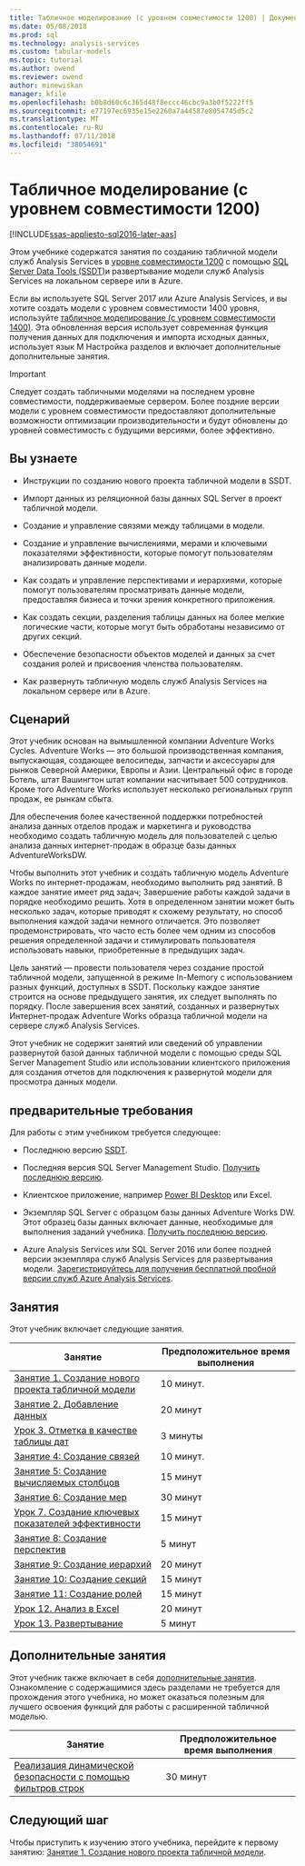 ```yaml
---
title: Табличное моделирование (с уровнем совместимости 1200) | Документация Майкрософт
ms.date: 05/08/2018
ms.prod: sql
ms.technology: analysis-services
ms.custom: tabular-models
ms.topic: tutorial
ms.author: owend
ms.reviewer: owend
author: minewiskan
manager: kfile
ms.openlocfilehash: b0b8d60c6c365d48f8eccc46cbc9a3b0f5222ff5
ms.sourcegitcommit: e77197ec6935e15e2260a7a44587e8054745d5c2
ms.translationtype: MT
ms.contentlocale: ru-RU
ms.lasthandoff: 07/11/2018
ms.locfileid: "38054691"
---
```

# <a name="tabular-modeling-1200-compatibility-level"></a>Табличное моделирование (с уровнем совместимости 1200)
[!INCLUDE[ssas-appliesto-sql2016-later-aas](../includes/ssas-appliesto-sql2016-later-aas.md)]

Этом учебнике содержатся занятия по созданию табличной модели служб Analysis Services в [уровне совместимости 1200](../analysis-services/tabular-models/compatibility-level-for-tabular-models-in-analysis-services.md) с помощью [SQL Server Data Tools (SSDT)](https://docs.microsoft.com/sql/ssdt/download-sql-server-data-tools-ssdt)и развертывание модели служб Analysis Services на локальном сервере или в Azure.  
 
Если вы используете SQL Server 2017 или Azure Analysis Services, и вы хотите создать модели с уровнем совместимости 1400 уровня, используйте [табличное моделирование (с уровнем совместимости 1400)](tutorial-tabular-1400/as-adventure-works-tutorial.md). Эта обновленная версия использует современная функция получения данных для подключения и импорта исходных данных, использует язык M Настройка разделов и включает дополнительные дополнительные занятия.

> [!IMPORTANT]
> Следует создать табличными моделями на последнем уровне совместимости, поддерживаемые сервером. Более поздние версии модели с уровнем совместимости предоставляют дополнительные возможности оптимизации производительности и будут обновлены до уровней совместимость с будущими версиями, более эффективно.
 
  
## <a name="what-you-learn"></a>Вы узнаете   
  
-   Инструкции по созданию нового проекта табличной модели в SSDT.
  
-   Импорт данных из реляционной базы данных SQL Server в проект табличной модели.  
  
-   Создание и управление связями между таблицами в модели.  
  
-   Создание и управление вычислениями, мерами и ключевыми показателями эффективности, которые помогут пользователям анализировать данные модели.  
  
-   Как создать и управление перспективами и иерархиями, которые помогут пользователям просматривать данные модели, предоставляя бизнеса и точки зрения конкретного приложения.  
  
-   Как создать секции, разделения таблицы данных на более мелкие логические части, которые могут быть обработаны независимо от других секций.  
  
-   Обеспечение безопасности объектов моделей и данных за счет создания ролей и присвоения членства пользователям.  
  
-   Как развернуть табличную модель служб Analysis Services на локальном сервере или в Azure.  
  
## <a name="scenario"></a>Сценарий  
Этот учебник основан на вымышленной компании Adventure Works Cycles. Adventure Works — это большой производственная компания, выпускающая, создающее велосипеды, запчасти и аксессуары для рынков Северной Америки, Европы и Азии. Центральный офис в городе Ботель, штат Вашингтон штат компании насчитывает 500 сотрудников. Кроме того Adventure Works использует несколько региональных групп продаж, ее рынкам сбыта.  
  
Для обеспечения более качественной поддержки потребностей анализа данных отделов продаж и маркетинга и руководства необходимо создать табличную модель для пользователей с целью анализа данных интернет-продаж в образце базы данных AdventureWorksDW.  
  
Чтобы выполнить этот учебник и создать табличную модель Adventure Works по интернет-продажам, необходимо выполнить ряд занятий. В каждое занятие имеет ряд задач; Завершение работы каждой задачи в порядке необходимо решить. Хотя в определенном занятии может быть несколько задач, которые приводят к схожему результату, но способ выполнения каждой задачи немного отличается. Это позволяет продемонстрировать, что часто есть более чем одним из способов решения определенной задачи и стимулировать пользователя использовать навыки, приобретенные в предыдущих задач.  
  
Цель занятий — провести пользователя через создание простой табличной модели, запущенной в режиме In-Memory с использованием разных функций, доступных в SSDT. Поскольку каждое занятие строится на основе предыдущего занятия, их следует выполнять по порядку. После завершения всех занятий, созданных и развернутых Интернет-продаж Adventure Works образца табличной модели на сервере служб Analysis Services.  
  
Этот учебник не содержит занятий или сведений об управлении развернутой базой данных табличной модели с помощью среды SQL Server Management Studio или использовании клиентского приложения для создания отчетов для подключения к развернутой модели для просмотра данных модели.  
  
## <a name="prerequisites"></a>предварительные требования  
Для работы с этим учебником требуется следующее:  
  
-   Последнюю версию [SSDT](../ssdt/download-sql-server-data-tools-ssdt.md).

-   Последняя версия SQL Server Management Studio. [Получить последнюю версию](https://docs.microsoft.com/sql/ssms/download-sql-server-management-studio-ssms). 
  
-   Клиентское приложение, например [Power BI Desktop](https://powerbi.microsoft.com/desktop/) или Excel.    
  
-   Экземпляр SQL Server с образцом базы данных Adventure Works DW. Этот образец базы данных включает данные, необходимые для выполнения заданий учебника. [Получить последнюю версию](https://github.com/Microsoft/sql-server-samples/releases/tag/adventureworks).  
  

-   Azure Analysis Services или SQL Server 2016 или более поздней версии экземпляра служб Analysis Services для развертывания модели. [Зарегистрируйтесь для получения бесплатной пробной версии служб Azure Analysis Services](https://azure.microsoft.com/services/analysis-services/).
  
## <a name="lessons"></a>Занятия  
Этот учебник включает следующие занятия.  
  
|Занятие|Предположительное время выполнения|  
|----------|------------------------------|  
|[Занятие 1. Создание нового проекта табличной модели](../analysis-services/lesson-1-create-a-new-tabular-model-project.md)|10 минут.|  
|[Занятие 2. Добавление данных](../analysis-services/lesson-2-add-data.md)|20 минут|  
|[Урок 3. Отметка в качестве таблицы дат](../analysis-services/lesson-3-mark-as-date-table.md)|3 минуты|  
|[Занятие 4: Создание связей](../analysis-services/lesson-4-create-relationships.md)|10 минут.|  
|[Занятие 5: Создание вычисляемых столбцов](../analysis-services/lesson-5-create-calculated-columns.md)|15 минут|
|[Занятие 6: Создание мер](../analysis-services/lesson-6-create-measures.md)|30 минут|  
|[Урок 7. Создание ключевых показателей эффективности](../analysis-services/lesson-7-create-key-performance-indicators.md)|15 минут|  
|[Занятие 8: Создание перспектив](../analysis-services/lesson-8-create-perspectives.md)|5 минут|  
|[Занятие 9: Создание иерархий](../analysis-services/lesson-9-create-hierarchies.md)|20 минут|  
|[Занятие 10: Создание секций](../analysis-services/lesson-10-create-partitions.md)|15 минут|  
|[Занятие 11: Создание ролей](../analysis-services/lesson-11-create-roles.md)|15 минут|  
|[Урок 12. Анализ в Excel](../analysis-services/lesson-12-analyze-in-excel.md)|20 минут| 
|[Урок 13. Развертывание](../analysis-services/lesson-13-deploy.md)|5 минут|  
  
## <a name="supplemental-lessons"></a>Дополнительные занятия  
Этот учебник также включает в себя [дополнительные занятия](http://msdn.microsoft.com/library/2018456f-b4a6-496c-89fb-043c62d8b82e). Ознакомление с содержащимися здесь разделами не требуется для прохождения этого учебника, но может оказаться полезным для лучшего освоения функций для работы с расширенной табличной моделью.  
  
|Занятие|Предположительное время выполнения|  
|----------|------------------------------|  
|[Реализация динамической безопасности с помощью фильтров строк](../analysis-services/supplemental-lesson-implement-dynamic-security-by-using-row-filters.md)|30 минут|  

  
## <a name="next-step"></a>Следующий шаг  
Чтобы приступить к изучению этого учебника, перейдите к первому занятию: [Занятие 1. Создание нового проекта табличной модели](../analysis-services/lesson-1-create-a-new-tabular-model-project.md).  
  
  
  

